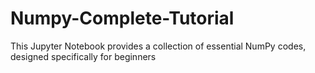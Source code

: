# Numpy-Complete-Tutorial
This Jupyter Notebook provides a collection of essential NumPy codes, designed specifically for beginners
